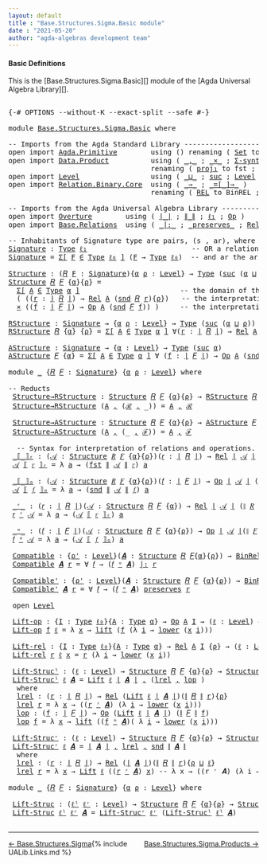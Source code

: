 ```yaml
---
layout: default
title : "Base.Structures.Sigma.Basic module"
date : "2021-05-20"
author: "agda-algebras development team"
---
```


#### <a id="basic-definitions">Basic Definitions</a>

This is the [Base.Structures.Sigma.Basic][] module of the [Agda Universal Algebra Library][].

<pre class="Agda">

<a id="295" class="Symbol">{-#</a> <a id="299" class="Keyword">OPTIONS</a> <a id="307" class="Pragma">--without-K</a> <a id="319" class="Pragma">--exact-split</a> <a id="333" class="Pragma">--safe</a> <a id="340" class="Symbol">#-}</a>

<a id="345" class="Keyword">module</a> <a id="352" href="Base.Structures.Sigma.Basic.html" class="Module">Base.Structures.Sigma.Basic</a> <a id="380" class="Keyword">where</a>

<a id="387" class="Comment">-- Imports from the Agda Standard Library ------------------------------------------------</a>
<a id="478" class="Keyword">open</a> <a id="483" class="Keyword">import</a> <a id="490" href="Agda.Primitive.html" class="Module">Agda.Primitive</a>        <a id="512" class="Keyword">using</a> <a id="518" class="Symbol">()</a> <a id="521" class="Keyword">renaming</a> <a id="530" class="Symbol">(</a> <a id="532" href="Agda.Primitive.html#326" class="Primitive">Set</a> <a id="536" class="Symbol">to</a> <a id="539" class="Primitive">Type</a> <a id="544" class="Symbol">;</a> <a id="546" href="Agda.Primitive.html#764" class="Primitive">lzero</a> <a id="552" class="Symbol">to</a> <a id="555" class="Primitive">ℓ₀</a> <a id="558" class="Symbol">)</a>
<a id="560" class="Keyword">open</a> <a id="565" class="Keyword">import</a> <a id="572" href="Data.Product.html" class="Module">Data.Product</a>          <a id="594" class="Keyword">using</a> <a id="600" class="Symbol">(</a> <a id="602" href="Agda.Builtin.Sigma.html#236" class="InductiveConstructor Operator">_,_</a> <a id="606" class="Symbol">;</a> <a id="608" href="Data.Product.html#1167" class="Function Operator">_×_</a> <a id="612" class="Symbol">;</a> <a id="614" href="Data.Product.html#916" class="Function">Σ-syntax</a> <a id="623" class="Symbol">)</a>
                                  <a id="659" class="Keyword">renaming</a> <a id="668" class="Symbol">(</a> <a id="670" href="Agda.Builtin.Sigma.html#252" class="Field">proj₁</a> <a id="676" class="Symbol">to</a> <a id="679" class="Field">fst</a> <a id="683" class="Symbol">;</a> <a id="685" href="Agda.Builtin.Sigma.html#264" class="Field">proj₂</a> <a id="691" class="Symbol">to</a> <a id="694" class="Field">snd</a> <a id="698" class="Symbol">)</a>
<a id="700" class="Keyword">open</a> <a id="705" class="Keyword">import</a> <a id="712" href="Level.html" class="Module">Level</a>                 <a id="734" class="Keyword">using</a> <a id="740" class="Symbol">(</a> <a id="742" href="Agda.Primitive.html#810" class="Primitive Operator">_⊔_</a> <a id="746" class="Symbol">;</a> <a id="748" href="Agda.Primitive.html#780" class="Primitive">suc</a> <a id="752" class="Symbol">;</a> <a id="754" href="Agda.Primitive.html#597" class="Postulate">Level</a> <a id="760" class="Symbol">)</a>
<a id="762" class="Keyword">open</a> <a id="767" class="Keyword">import</a> <a id="774" href="Relation.Binary.Core.html" class="Module">Relation.Binary.Core</a>  <a id="796" class="Keyword">using</a> <a id="802" class="Symbol">(</a> <a id="804" href="Relation.Binary.Core.html#1254" class="Function Operator">_⇒_</a> <a id="808" class="Symbol">;</a> <a id="810" href="Relation.Binary.Core.html#1460" class="Function Operator">_=[_]⇒_</a> <a id="818" class="Symbol">)</a>
                                  <a id="854" class="Keyword">renaming</a> <a id="863" class="Symbol">(</a> <a id="865" href="Relation.Binary.Core.html#766" class="Function">REL</a> <a id="869" class="Symbol">to</a> <a id="872" class="Function">BinREL</a> <a id="879" class="Symbol">;</a> <a id="881" href="Relation.Binary.Core.html#882" class="Function">Rel</a> <a id="885" class="Symbol">to</a> <a id="888" class="Function">BinRel</a> <a id="895" class="Symbol">)</a>

<a id="898" class="Comment">-- Imports from the Agda Universal Algebra Library ---------------------------------------------</a>
<a id="995" class="Keyword">open</a> <a id="1000" class="Keyword">import</a> <a id="1007" href="Overture.html" class="Module">Overture</a>        <a id="1023" class="Keyword">using</a> <a id="1029" class="Symbol">(</a> <a id="1031" href="Overture.Basic.html#4326" class="Function Operator">∣_∣</a> <a id="1035" class="Symbol">;</a> <a id="1037" href="Overture.Basic.html#4364" class="Function Operator">∥_∥</a> <a id="1041" class="Symbol">;</a> <a id="1043" href="Overture.Basic.html#3670" class="Function">ℓ₁</a> <a id="1046" class="Symbol">;</a> <a id="1048" href="Overture.Operations.html#1353" class="Function">Op</a> <a id="1051" class="Symbol">)</a>
<a id="1053" class="Keyword">open</a> <a id="1058" class="Keyword">import</a> <a id="1065" href="Base.Relations.html" class="Module">Base.Relations</a>  <a id="1081" class="Keyword">using</a> <a id="1087" class="Symbol">(</a> <a id="1089" href="Base.Relations.Discrete.html#6212" class="Function Operator">_|:_</a> <a id="1094" class="Symbol">;</a> <a id="1096" href="Base.Relations.Discrete.html#6038" class="Function Operator">_preserves_</a> <a id="1108" class="Symbol">;</a> <a id="1110" href="Base.Relations.Continuous.html#4452" class="Function">Rel</a> <a id="1114" class="Symbol">)</a>

<a id="1117" class="Comment">-- Inhabitants of Signature type are pairs, (s , ar), where s is an operation symbol,</a>
<a id="Signature"></a><a id="1203" href="Base.Structures.Sigma.Basic.html#1203" class="Function">Signature</a> <a id="1213" class="Symbol">:</a> <a id="1215" href="Base.Structures.Sigma.Basic.html#539" class="Primitive">Type</a> <a id="1220" href="Overture.Basic.html#3670" class="Function">ℓ₁</a>                         <a id="1247" class="Comment">-- OR a relation symbol (new!),</a>
<a id="1279" href="Base.Structures.Sigma.Basic.html#1203" class="Function">Signature</a> <a id="1289" class="Symbol">=</a> <a id="1291" href="Data.Product.html#916" class="Function">Σ[</a> <a id="1294" href="Base.Structures.Sigma.Basic.html#1294" class="Bound">F</a> <a id="1296" href="Data.Product.html#916" class="Function">∈</a> <a id="1298" href="Base.Structures.Sigma.Basic.html#539" class="Primitive">Type</a> <a id="1303" href="Base.Structures.Sigma.Basic.html#555" class="Primitive">ℓ₀</a> <a id="1306" href="Data.Product.html#916" class="Function">]</a> <a id="1308" class="Symbol">(</a><a id="1309" href="Base.Structures.Sigma.Basic.html#1294" class="Bound">F</a> <a id="1311" class="Symbol">→</a> <a id="1313" href="Base.Structures.Sigma.Basic.html#539" class="Primitive">Type</a> <a id="1318" href="Base.Structures.Sigma.Basic.html#555" class="Primitive">ℓ₀</a><a id="1320" class="Symbol">)</a>  <a id="1323" class="Comment">-- and ar the arity of s.</a>

<a id="Structure"></a><a id="1350" href="Base.Structures.Sigma.Basic.html#1350" class="Function">Structure</a> <a id="1360" class="Symbol">:</a> <a id="1362" class="Symbol">(</a><a id="1363" href="Base.Structures.Sigma.Basic.html#1363" class="Bound">𝑅</a> <a id="1365" href="Base.Structures.Sigma.Basic.html#1365" class="Bound">F</a> <a id="1367" class="Symbol">:</a> <a id="1369" href="Base.Structures.Sigma.Basic.html#1203" class="Function">Signature</a><a id="1378" class="Symbol">){</a><a id="1380" href="Base.Structures.Sigma.Basic.html#1380" class="Bound">α</a> <a id="1382" href="Base.Structures.Sigma.Basic.html#1382" class="Bound">ρ</a> <a id="1384" class="Symbol">:</a> <a id="1386" href="Agda.Primitive.html#597" class="Postulate">Level</a><a id="1391" class="Symbol">}</a> <a id="1393" class="Symbol">→</a> <a id="1395" href="Base.Structures.Sigma.Basic.html#539" class="Primitive">Type</a> <a id="1400" class="Symbol">(</a><a id="1401" href="Agda.Primitive.html#780" class="Primitive">suc</a> <a id="1405" class="Symbol">(</a><a id="1406" href="Base.Structures.Sigma.Basic.html#1380" class="Bound">α</a> <a id="1408" href="Agda.Primitive.html#810" class="Primitive Operator">⊔</a> <a id="1410" href="Base.Structures.Sigma.Basic.html#1382" class="Bound">ρ</a><a id="1411" class="Symbol">))</a>
<a id="1414" href="Base.Structures.Sigma.Basic.html#1350" class="Function">Structure</a> <a id="1424" href="Base.Structures.Sigma.Basic.html#1424" class="Bound">𝑅</a> <a id="1426" href="Base.Structures.Sigma.Basic.html#1426" class="Bound">𝐹</a> <a id="1428" class="Symbol">{</a><a id="1429" href="Base.Structures.Sigma.Basic.html#1429" class="Bound">α</a><a id="1430" class="Symbol">}{</a><a id="1432" href="Base.Structures.Sigma.Basic.html#1432" class="Bound">ρ</a><a id="1433" class="Symbol">}</a> <a id="1435" class="Symbol">=</a>
  <a id="1439" href="Data.Product.html#916" class="Function">Σ[</a> <a id="1442" href="Base.Structures.Sigma.Basic.html#1442" class="Bound">A</a> <a id="1444" href="Data.Product.html#916" class="Function">∈</a> <a id="1446" href="Base.Structures.Sigma.Basic.html#539" class="Primitive">Type</a> <a id="1451" href="Base.Structures.Sigma.Basic.html#1429" class="Bound">α</a> <a id="1453" href="Data.Product.html#916" class="Function">]</a>                        <a id="1478" class="Comment">-- the domain of the structure is A</a>
  <a id="1516" class="Symbol">(</a> <a id="1518" class="Symbol">((</a><a id="1520" href="Base.Structures.Sigma.Basic.html#1520" class="Bound">r</a> <a id="1522" class="Symbol">:</a> <a id="1524" href="Overture.Basic.html#4326" class="Function Operator">∣</a> <a id="1526" href="Base.Structures.Sigma.Basic.html#1424" class="Bound">𝑅</a> <a id="1528" href="Overture.Basic.html#4326" class="Function Operator">∣</a><a id="1529" class="Symbol">)</a> <a id="1531" class="Symbol">→</a> <a id="1533" href="Base.Relations.Continuous.html#4452" class="Function">Rel</a> <a id="1537" href="Base.Structures.Sigma.Basic.html#1442" class="Bound">A</a> <a id="1539" class="Symbol">(</a><a id="1540" href="Base.Structures.Sigma.Basic.html#694" class="Field">snd</a> <a id="1544" href="Base.Structures.Sigma.Basic.html#1424" class="Bound">𝑅</a> <a id="1546" href="Base.Structures.Sigma.Basic.html#1520" class="Bound">r</a><a id="1547" class="Symbol">){</a><a id="1549" href="Base.Structures.Sigma.Basic.html#1432" class="Bound">ρ</a><a id="1550" class="Symbol">})</a>   <a id="1555" class="Comment">-- the interpretations of the relation symbols</a>
  <a id="1604" href="Data.Product.html#1167" class="Function Operator">×</a> <a id="1606" class="Symbol">((</a><a id="1608" href="Base.Structures.Sigma.Basic.html#1608" class="Bound">f</a> <a id="1610" class="Symbol">:</a> <a id="1612" href="Overture.Basic.html#4326" class="Function Operator">∣</a> <a id="1614" href="Base.Structures.Sigma.Basic.html#1426" class="Bound">𝐹</a> <a id="1616" href="Overture.Basic.html#4326" class="Function Operator">∣</a><a id="1617" class="Symbol">)</a> <a id="1619" class="Symbol">→</a> <a id="1621" href="Overture.Operations.html#1353" class="Function">Op</a> <a id="1624" href="Base.Structures.Sigma.Basic.html#1442" class="Bound">A</a> <a id="1626" class="Symbol">(</a><a id="1627" href="Base.Structures.Sigma.Basic.html#694" class="Field">snd</a> <a id="1631" href="Base.Structures.Sigma.Basic.html#1426" class="Bound">𝐹</a> <a id="1633" href="Base.Structures.Sigma.Basic.html#1608" class="Bound">f</a><a id="1634" class="Symbol">))</a> <a id="1637" class="Symbol">)</a>     <a id="1643" class="Comment">-- the interpretations of the operation symbols</a>

<a id="RStructure"></a><a id="1692" href="Base.Structures.Sigma.Basic.html#1692" class="Function">RStructure</a> <a id="1703" class="Symbol">:</a> <a id="1705" href="Base.Structures.Sigma.Basic.html#1203" class="Function">Signature</a> <a id="1715" class="Symbol">→</a> <a id="1717" class="Symbol">{</a><a id="1718" href="Base.Structures.Sigma.Basic.html#1718" class="Bound">α</a> <a id="1720" href="Base.Structures.Sigma.Basic.html#1720" class="Bound">ρ</a> <a id="1722" class="Symbol">:</a> <a id="1724" href="Agda.Primitive.html#597" class="Postulate">Level</a><a id="1729" class="Symbol">}</a> <a id="1731" class="Symbol">→</a> <a id="1733" href="Base.Structures.Sigma.Basic.html#539" class="Primitive">Type</a> <a id="1738" class="Symbol">(</a><a id="1739" href="Agda.Primitive.html#780" class="Primitive">suc</a> <a id="1743" class="Symbol">(</a><a id="1744" href="Base.Structures.Sigma.Basic.html#1718" class="Bound">α</a> <a id="1746" href="Agda.Primitive.html#810" class="Primitive Operator">⊔</a> <a id="1748" href="Base.Structures.Sigma.Basic.html#1720" class="Bound">ρ</a><a id="1749" class="Symbol">))</a>
<a id="1752" href="Base.Structures.Sigma.Basic.html#1692" class="Function">RStructure</a> <a id="1763" href="Base.Structures.Sigma.Basic.html#1763" class="Bound">𝑅</a> <a id="1765" class="Symbol">{</a><a id="1766" href="Base.Structures.Sigma.Basic.html#1766" class="Bound">α</a><a id="1767" class="Symbol">}</a> <a id="1769" class="Symbol">{</a><a id="1770" href="Base.Structures.Sigma.Basic.html#1770" class="Bound">ρ</a><a id="1771" class="Symbol">}</a> <a id="1773" class="Symbol">=</a> <a id="1775" href="Data.Product.html#916" class="Function">Σ[</a> <a id="1778" href="Base.Structures.Sigma.Basic.html#1778" class="Bound">A</a> <a id="1780" href="Data.Product.html#916" class="Function">∈</a> <a id="1782" href="Base.Structures.Sigma.Basic.html#539" class="Primitive">Type</a> <a id="1787" href="Base.Structures.Sigma.Basic.html#1766" class="Bound">α</a> <a id="1789" href="Data.Product.html#916" class="Function">]</a> <a id="1791" class="Symbol">∀(</a><a id="1793" href="Base.Structures.Sigma.Basic.html#1793" class="Bound">r</a> <a id="1795" class="Symbol">:</a> <a id="1797" href="Overture.Basic.html#4326" class="Function Operator">∣</a> <a id="1799" href="Base.Structures.Sigma.Basic.html#1763" class="Bound">𝑅</a> <a id="1801" href="Overture.Basic.html#4326" class="Function Operator">∣</a><a id="1802" class="Symbol">)</a> <a id="1804" class="Symbol">→</a> <a id="1806" href="Base.Relations.Continuous.html#4452" class="Function">Rel</a> <a id="1810" href="Base.Structures.Sigma.Basic.html#1778" class="Bound">A</a> <a id="1812" class="Symbol">(</a><a id="1813" href="Base.Structures.Sigma.Basic.html#694" class="Field">snd</a> <a id="1817" href="Base.Structures.Sigma.Basic.html#1763" class="Bound">𝑅</a> <a id="1819" href="Base.Structures.Sigma.Basic.html#1793" class="Bound">r</a><a id="1820" class="Symbol">)</a> <a id="1822" class="Symbol">{</a><a id="1823" href="Base.Structures.Sigma.Basic.html#1770" class="Bound">ρ</a><a id="1824" class="Symbol">}</a>

<a id="AStructure"></a><a id="1827" href="Base.Structures.Sigma.Basic.html#1827" class="Function">AStructure</a> <a id="1838" class="Symbol">:</a> <a id="1840" href="Base.Structures.Sigma.Basic.html#1203" class="Function">Signature</a> <a id="1850" class="Symbol">→</a> <a id="1852" class="Symbol">{</a><a id="1853" href="Base.Structures.Sigma.Basic.html#1853" class="Bound">α</a> <a id="1855" class="Symbol">:</a> <a id="1857" href="Agda.Primitive.html#597" class="Postulate">Level</a><a id="1862" class="Symbol">}</a> <a id="1864" class="Symbol">→</a> <a id="1866" href="Base.Structures.Sigma.Basic.html#539" class="Primitive">Type</a> <a id="1871" class="Symbol">(</a><a id="1872" href="Agda.Primitive.html#780" class="Primitive">suc</a> <a id="1876" href="Base.Structures.Sigma.Basic.html#1853" class="Bound">α</a><a id="1877" class="Symbol">)</a>
<a id="1879" href="Base.Structures.Sigma.Basic.html#1827" class="Function">AStructure</a> <a id="1890" href="Base.Structures.Sigma.Basic.html#1890" class="Bound">𝐹</a> <a id="1892" class="Symbol">{</a><a id="1893" href="Base.Structures.Sigma.Basic.html#1893" class="Bound">α</a><a id="1894" class="Symbol">}</a> <a id="1896" class="Symbol">=</a> <a id="1898" href="Data.Product.html#916" class="Function">Σ[</a> <a id="1901" href="Base.Structures.Sigma.Basic.html#1901" class="Bound">A</a> <a id="1903" href="Data.Product.html#916" class="Function">∈</a> <a id="1905" href="Base.Structures.Sigma.Basic.html#539" class="Primitive">Type</a> <a id="1910" href="Base.Structures.Sigma.Basic.html#1893" class="Bound">α</a> <a id="1912" href="Data.Product.html#916" class="Function">]</a> <a id="1914" class="Symbol">∀</a> <a id="1916" class="Symbol">(</a><a id="1917" href="Base.Structures.Sigma.Basic.html#1917" class="Bound">f</a> <a id="1919" class="Symbol">:</a> <a id="1921" href="Overture.Basic.html#4326" class="Function Operator">∣</a> <a id="1923" href="Base.Structures.Sigma.Basic.html#1890" class="Bound">𝐹</a> <a id="1925" href="Overture.Basic.html#4326" class="Function Operator">∣</a><a id="1926" class="Symbol">)</a> <a id="1928" class="Symbol">→</a> <a id="1930" href="Overture.Operations.html#1353" class="Function">Op</a> <a id="1933" href="Base.Structures.Sigma.Basic.html#1901" class="Bound">A</a> <a id="1935" class="Symbol">(</a><a id="1936" href="Base.Structures.Sigma.Basic.html#694" class="Field">snd</a> <a id="1940" href="Base.Structures.Sigma.Basic.html#1890" class="Bound">𝐹</a> <a id="1942" href="Base.Structures.Sigma.Basic.html#1917" class="Bound">f</a><a id="1943" class="Symbol">)</a>

<a id="1946" class="Keyword">module</a> <a id="1953" href="Base.Structures.Sigma.Basic.html#1953" class="Module">_</a> <a id="1955" class="Symbol">{</a><a id="1956" href="Base.Structures.Sigma.Basic.html#1956" class="Bound">𝑅</a> <a id="1958" href="Base.Structures.Sigma.Basic.html#1958" class="Bound">𝐹</a> <a id="1960" class="Symbol">:</a> <a id="1962" href="Base.Structures.Sigma.Basic.html#1203" class="Function">Signature</a><a id="1971" class="Symbol">}</a> <a id="1973" class="Symbol">{</a><a id="1974" href="Base.Structures.Sigma.Basic.html#1974" class="Bound">α</a> <a id="1976" href="Base.Structures.Sigma.Basic.html#1976" class="Bound">ρ</a> <a id="1978" class="Symbol">:</a> <a id="1980" href="Agda.Primitive.html#597" class="Postulate">Level</a><a id="1985" class="Symbol">}</a> <a id="1987" class="Keyword">where</a>

<a id="1994" class="Comment">-- Reducts</a>
 <a id="2006" href="Base.Structures.Sigma.Basic.html#2006" class="Function">Structure→RStructure</a> <a id="2027" class="Symbol">:</a> <a id="2029" href="Base.Structures.Sigma.Basic.html#1350" class="Function">Structure</a> <a id="2039" href="Base.Structures.Sigma.Basic.html#1956" class="Bound">𝑅</a> <a id="2041" href="Base.Structures.Sigma.Basic.html#1958" class="Bound">𝐹</a> <a id="2043" class="Symbol">{</a><a id="2044" href="Base.Structures.Sigma.Basic.html#1974" class="Bound">α</a><a id="2045" class="Symbol">}{</a><a id="2047" href="Base.Structures.Sigma.Basic.html#1976" class="Bound">ρ</a><a id="2048" class="Symbol">}</a> <a id="2050" class="Symbol">→</a> <a id="2052" href="Base.Structures.Sigma.Basic.html#1692" class="Function">RStructure</a> <a id="2063" href="Base.Structures.Sigma.Basic.html#1956" class="Bound">𝑅</a> <a id="2065" class="Symbol">{</a><a id="2066" href="Base.Structures.Sigma.Basic.html#1974" class="Bound">α</a><a id="2067" class="Symbol">}{</a><a id="2069" href="Base.Structures.Sigma.Basic.html#1976" class="Bound">ρ</a><a id="2070" class="Symbol">}</a>
 <a id="2073" href="Base.Structures.Sigma.Basic.html#2006" class="Function">Structure→RStructure</a> <a id="2094" class="Symbol">(</a><a id="2095" href="Base.Structures.Sigma.Basic.html#2095" class="Bound">A</a> <a id="2097" href="Agda.Builtin.Sigma.html#236" class="InductiveConstructor Operator">,</a> <a id="2099" class="Symbol">(</a><a id="2100" href="Base.Structures.Sigma.Basic.html#2100" class="Bound">ℛ</a> <a id="2102" href="Agda.Builtin.Sigma.html#236" class="InductiveConstructor Operator">,</a> <a id="2104" class="Symbol">_))</a> <a id="2108" class="Symbol">=</a> <a id="2110" href="Base.Structures.Sigma.Basic.html#2095" class="Bound">A</a> <a id="2112" href="Agda.Builtin.Sigma.html#236" class="InductiveConstructor Operator">,</a> <a id="2114" href="Base.Structures.Sigma.Basic.html#2100" class="Bound">ℛ</a>

 <a id="2118" href="Base.Structures.Sigma.Basic.html#2118" class="Function">Structure→AStructure</a> <a id="2139" class="Symbol">:</a> <a id="2141" href="Base.Structures.Sigma.Basic.html#1350" class="Function">Structure</a> <a id="2151" href="Base.Structures.Sigma.Basic.html#1956" class="Bound">𝑅</a> <a id="2153" href="Base.Structures.Sigma.Basic.html#1958" class="Bound">𝐹</a> <a id="2155" class="Symbol">{</a><a id="2156" href="Base.Structures.Sigma.Basic.html#1974" class="Bound">α</a><a id="2157" class="Symbol">}{</a><a id="2159" href="Base.Structures.Sigma.Basic.html#1976" class="Bound">ρ</a><a id="2160" class="Symbol">}</a> <a id="2162" class="Symbol">→</a> <a id="2164" href="Base.Structures.Sigma.Basic.html#1827" class="Function">AStructure</a> <a id="2175" href="Base.Structures.Sigma.Basic.html#1958" class="Bound">𝐹</a>
 <a id="2178" href="Base.Structures.Sigma.Basic.html#2118" class="Function">Structure→AStructure</a> <a id="2199" class="Symbol">(</a><a id="2200" href="Base.Structures.Sigma.Basic.html#2200" class="Bound">A</a> <a id="2202" href="Agda.Builtin.Sigma.html#236" class="InductiveConstructor Operator">,</a> <a id="2204" class="Symbol">(_</a> <a id="2207" href="Agda.Builtin.Sigma.html#236" class="InductiveConstructor Operator">,</a> <a id="2209" href="Base.Structures.Sigma.Basic.html#2209" class="Bound">ℱ</a><a id="2210" class="Symbol">))</a> <a id="2213" class="Symbol">=</a> <a id="2215" href="Base.Structures.Sigma.Basic.html#2200" class="Bound">A</a> <a id="2217" href="Agda.Builtin.Sigma.html#236" class="InductiveConstructor Operator">,</a> <a id="2219" href="Base.Structures.Sigma.Basic.html#2209" class="Bound">ℱ</a>

  <a id="2224" class="Comment">-- Syntax for interpretation of relations and operations.</a>
 <a id="2283" href="Base.Structures.Sigma.Basic.html#2283" class="Function Operator">_⟦_⟧ᵣ</a> <a id="2289" class="Symbol">:</a> <a id="2291" class="Symbol">(</a><a id="2292" href="Base.Structures.Sigma.Basic.html#2292" class="Bound">𝒜</a> <a id="2294" class="Symbol">:</a> <a id="2296" href="Base.Structures.Sigma.Basic.html#1350" class="Function">Structure</a> <a id="2306" href="Base.Structures.Sigma.Basic.html#1956" class="Bound">𝑅</a> <a id="2308" href="Base.Structures.Sigma.Basic.html#1958" class="Bound">𝐹</a> <a id="2310" class="Symbol">{</a><a id="2311" href="Base.Structures.Sigma.Basic.html#1974" class="Bound">α</a><a id="2312" class="Symbol">}{</a><a id="2314" href="Base.Structures.Sigma.Basic.html#1976" class="Bound">ρ</a><a id="2315" class="Symbol">})(</a><a id="2318" href="Base.Structures.Sigma.Basic.html#2318" class="Bound">𝑟</a> <a id="2320" class="Symbol">:</a> <a id="2322" href="Overture.Basic.html#4326" class="Function Operator">∣</a> <a id="2324" href="Base.Structures.Sigma.Basic.html#1956" class="Bound">𝑅</a> <a id="2326" href="Overture.Basic.html#4326" class="Function Operator">∣</a><a id="2327" class="Symbol">)</a> <a id="2329" class="Symbol">→</a> <a id="2331" href="Base.Relations.Continuous.html#4452" class="Function">Rel</a> <a id="2335" href="Overture.Basic.html#4326" class="Function Operator">∣</a> <a id="2337" href="Base.Structures.Sigma.Basic.html#2292" class="Bound">𝒜</a> <a id="2339" href="Overture.Basic.html#4326" class="Function Operator">∣</a> <a id="2341" class="Symbol">(</a><a id="2342" href="Overture.Basic.html#4364" class="Function Operator">∥</a> <a id="2344" href="Base.Structures.Sigma.Basic.html#1956" class="Bound">𝑅</a> <a id="2346" href="Overture.Basic.html#4364" class="Function Operator">∥</a> <a id="2348" href="Base.Structures.Sigma.Basic.html#2318" class="Bound">𝑟</a><a id="2349" class="Symbol">)</a> <a id="2351" class="Symbol">{</a><a id="2352" href="Base.Structures.Sigma.Basic.html#1976" class="Bound">ρ</a><a id="2353" class="Symbol">}</a>
 <a id="2356" href="Base.Structures.Sigma.Basic.html#2356" class="Bound">𝒜</a> <a id="2358" href="Base.Structures.Sigma.Basic.html#2283" class="Function Operator">⟦</a> <a id="2360" href="Base.Structures.Sigma.Basic.html#2360" class="Bound">𝑟</a> <a id="2362" href="Base.Structures.Sigma.Basic.html#2283" class="Function Operator">⟧ᵣ</a> <a id="2365" class="Symbol">=</a> <a id="2367" class="Symbol">λ</a> <a id="2369" href="Base.Structures.Sigma.Basic.html#2369" class="Bound">a</a> <a id="2371" class="Symbol">→</a> <a id="2373" class="Symbol">(</a><a id="2374" href="Base.Structures.Sigma.Basic.html#679" class="Field">fst</a> <a id="2378" href="Overture.Basic.html#4364" class="Function Operator">∥</a> <a id="2380" href="Base.Structures.Sigma.Basic.html#2356" class="Bound">𝒜</a> <a id="2382" href="Overture.Basic.html#4364" class="Function Operator">∥</a> <a id="2384" href="Base.Structures.Sigma.Basic.html#2360" class="Bound">𝑟</a><a id="2385" class="Symbol">)</a> <a id="2387" href="Base.Structures.Sigma.Basic.html#2369" class="Bound">a</a>

 <a id="2391" href="Base.Structures.Sigma.Basic.html#2391" class="Function Operator">_⟦_⟧ₒ</a> <a id="2397" class="Symbol">:</a> <a id="2399" class="Symbol">(</a><a id="2400" href="Base.Structures.Sigma.Basic.html#2400" class="Bound">𝒜</a> <a id="2402" class="Symbol">:</a> <a id="2404" href="Base.Structures.Sigma.Basic.html#1350" class="Function">Structure</a> <a id="2414" href="Base.Structures.Sigma.Basic.html#1956" class="Bound">𝑅</a> <a id="2416" href="Base.Structures.Sigma.Basic.html#1958" class="Bound">𝐹</a> <a id="2418" class="Symbol">{</a><a id="2419" href="Base.Structures.Sigma.Basic.html#1974" class="Bound">α</a><a id="2420" class="Symbol">}{</a><a id="2422" href="Base.Structures.Sigma.Basic.html#1976" class="Bound">ρ</a><a id="2423" class="Symbol">})(</a><a id="2426" href="Base.Structures.Sigma.Basic.html#2426" class="Bound">𝑓</a> <a id="2428" class="Symbol">:</a> <a id="2430" href="Overture.Basic.html#4326" class="Function Operator">∣</a> <a id="2432" href="Base.Structures.Sigma.Basic.html#1958" class="Bound">𝐹</a> <a id="2434" href="Overture.Basic.html#4326" class="Function Operator">∣</a><a id="2435" class="Symbol">)</a> <a id="2437" class="Symbol">→</a> <a id="2439" href="Overture.Operations.html#1353" class="Function">Op</a> <a id="2442" href="Overture.Basic.html#4326" class="Function Operator">∣</a> <a id="2444" href="Base.Structures.Sigma.Basic.html#2400" class="Bound">𝒜</a> <a id="2446" href="Overture.Basic.html#4326" class="Function Operator">∣</a> <a id="2448" class="Symbol">(</a><a id="2449" href="Overture.Basic.html#4364" class="Function Operator">∥</a> <a id="2451" href="Base.Structures.Sigma.Basic.html#1958" class="Bound">𝐹</a> <a id="2453" href="Overture.Basic.html#4364" class="Function Operator">∥</a> <a id="2455" href="Base.Structures.Sigma.Basic.html#2426" class="Bound">𝑓</a><a id="2456" class="Symbol">)</a>
 <a id="2459" href="Base.Structures.Sigma.Basic.html#2459" class="Bound">𝒜</a> <a id="2461" href="Base.Structures.Sigma.Basic.html#2391" class="Function Operator">⟦</a> <a id="2463" href="Base.Structures.Sigma.Basic.html#2463" class="Bound">𝑓</a> <a id="2465" href="Base.Structures.Sigma.Basic.html#2391" class="Function Operator">⟧ₒ</a> <a id="2468" class="Symbol">=</a> <a id="2470" class="Symbol">λ</a> <a id="2472" href="Base.Structures.Sigma.Basic.html#2472" class="Bound">a</a> <a id="2474" class="Symbol">→</a> <a id="2476" class="Symbol">(</a><a id="2477" href="Base.Structures.Sigma.Basic.html#694" class="Field">snd</a> <a id="2481" href="Overture.Basic.html#4364" class="Function Operator">∥</a> <a id="2483" href="Base.Structures.Sigma.Basic.html#2459" class="Bound">𝒜</a> <a id="2485" href="Overture.Basic.html#4364" class="Function Operator">∥</a> <a id="2487" href="Base.Structures.Sigma.Basic.html#2463" class="Bound">𝑓</a><a id="2488" class="Symbol">)</a> <a id="2490" href="Base.Structures.Sigma.Basic.html#2472" class="Bound">a</a>

 <a id="2494" href="Base.Structures.Sigma.Basic.html#2494" class="Function Operator">_ʳ_</a> <a id="2498" class="Symbol">:</a> <a id="2500" class="Symbol">(</a><a id="2501" href="Base.Structures.Sigma.Basic.html#2501" class="Bound">𝑟</a> <a id="2503" class="Symbol">:</a> <a id="2505" href="Overture.Basic.html#4326" class="Function Operator">∣</a> <a id="2507" href="Base.Structures.Sigma.Basic.html#1956" class="Bound">𝑅</a> <a id="2509" href="Overture.Basic.html#4326" class="Function Operator">∣</a><a id="2510" class="Symbol">)(</a><a id="2512" href="Base.Structures.Sigma.Basic.html#2512" class="Bound">𝒜</a> <a id="2514" class="Symbol">:</a> <a id="2516" href="Base.Structures.Sigma.Basic.html#1350" class="Function">Structure</a> <a id="2526" href="Base.Structures.Sigma.Basic.html#1956" class="Bound">𝑅</a> <a id="2528" href="Base.Structures.Sigma.Basic.html#1958" class="Bound">𝐹</a> <a id="2530" class="Symbol">{</a><a id="2531" href="Base.Structures.Sigma.Basic.html#1974" class="Bound">α</a><a id="2532" class="Symbol">})</a> <a id="2535" class="Symbol">→</a> <a id="2537" href="Base.Relations.Continuous.html#4452" class="Function">Rel</a> <a id="2541" href="Overture.Basic.html#4326" class="Function Operator">∣</a> <a id="2543" href="Base.Structures.Sigma.Basic.html#2512" class="Bound">𝒜</a> <a id="2545" href="Overture.Basic.html#4326" class="Function Operator">∣</a> <a id="2547" class="Symbol">(</a><a id="2548" href="Overture.Basic.html#4364" class="Function Operator">∥</a> <a id="2550" href="Base.Structures.Sigma.Basic.html#1956" class="Bound">𝑅</a> <a id="2552" href="Overture.Basic.html#4364" class="Function Operator">∥</a> <a id="2554" href="Base.Structures.Sigma.Basic.html#2501" class="Bound">𝑟</a><a id="2555" class="Symbol">){</a><a id="2557" href="Base.Structures.Sigma.Basic.html#1976" class="Bound">ρ</a><a id="2558" class="Symbol">}</a>
 <a id="2561" href="Base.Structures.Sigma.Basic.html#2561" class="Bound">𝑟</a> <a id="2563" href="Base.Structures.Sigma.Basic.html#2494" class="Function Operator">ʳ</a> <a id="2565" href="Base.Structures.Sigma.Basic.html#2565" class="Bound">𝒜</a> <a id="2567" class="Symbol">=</a> <a id="2569" class="Symbol">λ</a> <a id="2571" href="Base.Structures.Sigma.Basic.html#2571" class="Bound">a</a> <a id="2573" class="Symbol">→</a> <a id="2575" class="Symbol">(</a><a id="2576" href="Base.Structures.Sigma.Basic.html#2565" class="Bound">𝒜</a> <a id="2578" href="Base.Structures.Sigma.Basic.html#2283" class="Function Operator">⟦</a> <a id="2580" href="Base.Structures.Sigma.Basic.html#2561" class="Bound">𝑟</a> <a id="2582" href="Base.Structures.Sigma.Basic.html#2283" class="Function Operator">⟧ᵣ</a><a id="2584" class="Symbol">)</a> <a id="2586" href="Base.Structures.Sigma.Basic.html#2571" class="Bound">a</a>

 <a id="2590" href="Base.Structures.Sigma.Basic.html#2590" class="Function Operator">_ᵒ_</a> <a id="2594" class="Symbol">:</a> <a id="2596" class="Symbol">(</a><a id="2597" href="Base.Structures.Sigma.Basic.html#2597" class="Bound">𝑓</a> <a id="2599" class="Symbol">:</a> <a id="2601" href="Overture.Basic.html#4326" class="Function Operator">∣</a> <a id="2603" href="Base.Structures.Sigma.Basic.html#1958" class="Bound">𝐹</a> <a id="2605" href="Overture.Basic.html#4326" class="Function Operator">∣</a><a id="2606" class="Symbol">)(</a><a id="2608" href="Base.Structures.Sigma.Basic.html#2608" class="Bound">𝒜</a> <a id="2610" class="Symbol">:</a> <a id="2612" href="Base.Structures.Sigma.Basic.html#1350" class="Function">Structure</a> <a id="2622" href="Base.Structures.Sigma.Basic.html#1956" class="Bound">𝑅</a> <a id="2624" href="Base.Structures.Sigma.Basic.html#1958" class="Bound">𝐹</a> <a id="2626" class="Symbol">{</a><a id="2627" href="Base.Structures.Sigma.Basic.html#1974" class="Bound">α</a><a id="2628" class="Symbol">}{</a><a id="2630" href="Base.Structures.Sigma.Basic.html#1976" class="Bound">ρ</a><a id="2631" class="Symbol">})</a> <a id="2634" class="Symbol">→</a> <a id="2636" href="Overture.Operations.html#1353" class="Function">Op</a> <a id="2639" href="Overture.Basic.html#4326" class="Function Operator">∣</a> <a id="2641" href="Base.Structures.Sigma.Basic.html#2608" class="Bound">𝒜</a> <a id="2643" href="Overture.Basic.html#4326" class="Function Operator">∣</a><a id="2644" class="Symbol">(</a><a id="2645" href="Overture.Basic.html#4364" class="Function Operator">∥</a> <a id="2647" href="Base.Structures.Sigma.Basic.html#1958" class="Bound">𝐹</a> <a id="2649" href="Overture.Basic.html#4364" class="Function Operator">∥</a> <a id="2651" href="Base.Structures.Sigma.Basic.html#2597" class="Bound">𝑓</a><a id="2652" class="Symbol">)</a>
 <a id="2655" href="Base.Structures.Sigma.Basic.html#2655" class="Bound">𝑓</a> <a id="2657" href="Base.Structures.Sigma.Basic.html#2590" class="Function Operator">ᵒ</a> <a id="2659" href="Base.Structures.Sigma.Basic.html#2659" class="Bound">𝒜</a> <a id="2661" class="Symbol">=</a> <a id="2663" class="Symbol">λ</a> <a id="2665" href="Base.Structures.Sigma.Basic.html#2665" class="Bound">a</a> <a id="2667" class="Symbol">→</a> <a id="2669" class="Symbol">(</a><a id="2670" href="Base.Structures.Sigma.Basic.html#2659" class="Bound">𝒜</a> <a id="2672" href="Base.Structures.Sigma.Basic.html#2391" class="Function Operator">⟦</a> <a id="2674" href="Base.Structures.Sigma.Basic.html#2655" class="Bound">𝑓</a> <a id="2676" href="Base.Structures.Sigma.Basic.html#2391" class="Function Operator">⟧ₒ</a><a id="2678" class="Symbol">)</a> <a id="2680" href="Base.Structures.Sigma.Basic.html#2665" class="Bound">a</a>

 <a id="2684" href="Base.Structures.Sigma.Basic.html#2684" class="Function">Compatible</a> <a id="2695" class="Symbol">:</a> <a id="2697" class="Symbol">{</a><a id="2698" href="Base.Structures.Sigma.Basic.html#2698" class="Bound">ρ&#39;</a> <a id="2701" class="Symbol">:</a> <a id="2703" href="Agda.Primitive.html#597" class="Postulate">Level</a><a id="2708" class="Symbol">}(</a><a id="2710" href="Base.Structures.Sigma.Basic.html#2710" class="Bound">𝑨</a> <a id="2712" class="Symbol">:</a> <a id="2714" href="Base.Structures.Sigma.Basic.html#1350" class="Function">Structure</a> <a id="2724" href="Base.Structures.Sigma.Basic.html#1956" class="Bound">𝑅</a> <a id="2726" href="Base.Structures.Sigma.Basic.html#1958" class="Bound">𝐹</a><a id="2727" class="Symbol">{</a><a id="2728" href="Base.Structures.Sigma.Basic.html#1974" class="Bound">α</a><a id="2729" class="Symbol">}{</a><a id="2731" href="Base.Structures.Sigma.Basic.html#1976" class="Bound">ρ</a><a id="2732" class="Symbol">})</a> <a id="2735" class="Symbol">→</a> <a id="2737" href="Base.Structures.Sigma.Basic.html#888" class="Function">BinRel</a> <a id="2744" href="Overture.Basic.html#4326" class="Function Operator">∣</a> <a id="2746" href="Base.Structures.Sigma.Basic.html#2710" class="Bound">𝑨</a> <a id="2748" href="Overture.Basic.html#4326" class="Function Operator">∣</a> <a id="2750" href="Base.Structures.Sigma.Basic.html#2698" class="Bound">ρ&#39;</a>  <a id="2754" class="Symbol">→</a> <a id="2756" href="Base.Structures.Sigma.Basic.html#539" class="Primitive">Type</a> <a id="2761" class="Symbol">(</a><a id="2762" href="Base.Structures.Sigma.Basic.html#1974" class="Bound">α</a> <a id="2764" href="Agda.Primitive.html#810" class="Primitive Operator">⊔</a> <a id="2766" href="Base.Structures.Sigma.Basic.html#2698" class="Bound">ρ&#39;</a><a id="2768" class="Symbol">)</a>
 <a id="2771" href="Base.Structures.Sigma.Basic.html#2684" class="Function">Compatible</a> <a id="2782" href="Base.Structures.Sigma.Basic.html#2782" class="Bound">𝑨</a> <a id="2784" href="Base.Structures.Sigma.Basic.html#2784" class="Bound">r</a> <a id="2786" class="Symbol">=</a> <a id="2788" class="Symbol">∀</a> <a id="2790" href="Base.Structures.Sigma.Basic.html#2790" class="Bound">𝑓</a> <a id="2792" class="Symbol">→</a> <a id="2794" class="Symbol">(</a><a id="2795" href="Base.Structures.Sigma.Basic.html#2790" class="Bound">𝑓</a> <a id="2797" href="Base.Structures.Sigma.Basic.html#2590" class="Function Operator">ᵒ</a> <a id="2799" href="Base.Structures.Sigma.Basic.html#2782" class="Bound">𝑨</a><a id="2800" class="Symbol">)</a> <a id="2802" href="Base.Relations.Discrete.html#6212" class="Function Operator">|:</a> <a id="2805" href="Base.Structures.Sigma.Basic.html#2784" class="Bound">r</a>

 <a id="2809" href="Base.Structures.Sigma.Basic.html#2809" class="Function">Compatible&#39;</a> <a id="2821" class="Symbol">:</a> <a id="2823" class="Symbol">{</a><a id="2824" href="Base.Structures.Sigma.Basic.html#2824" class="Bound">ρ&#39;</a> <a id="2827" class="Symbol">:</a> <a id="2829" href="Agda.Primitive.html#597" class="Postulate">Level</a><a id="2834" class="Symbol">}(</a><a id="2836" href="Base.Structures.Sigma.Basic.html#2836" class="Bound">𝑨</a> <a id="2838" class="Symbol">:</a> <a id="2840" href="Base.Structures.Sigma.Basic.html#1350" class="Function">Structure</a> <a id="2850" href="Base.Structures.Sigma.Basic.html#1956" class="Bound">𝑅</a> <a id="2852" href="Base.Structures.Sigma.Basic.html#1958" class="Bound">𝐹</a> <a id="2854" class="Symbol">{</a><a id="2855" href="Base.Structures.Sigma.Basic.html#1974" class="Bound">α</a><a id="2856" class="Symbol">}{</a><a id="2858" href="Base.Structures.Sigma.Basic.html#1976" class="Bound">ρ</a><a id="2859" class="Symbol">})</a> <a id="2862" class="Symbol">→</a> <a id="2864" href="Base.Structures.Sigma.Basic.html#888" class="Function">BinRel</a> <a id="2871" href="Overture.Basic.html#4326" class="Function Operator">∣</a> <a id="2873" href="Base.Structures.Sigma.Basic.html#2836" class="Bound">𝑨</a> <a id="2875" href="Overture.Basic.html#4326" class="Function Operator">∣</a> <a id="2877" href="Base.Structures.Sigma.Basic.html#2824" class="Bound">ρ&#39;</a>  <a id="2881" class="Symbol">→</a> <a id="2883" href="Base.Structures.Sigma.Basic.html#539" class="Primitive">Type</a> <a id="2888" class="Symbol">(</a><a id="2889" href="Base.Structures.Sigma.Basic.html#1974" class="Bound">α</a> <a id="2891" href="Agda.Primitive.html#810" class="Primitive Operator">⊔</a> <a id="2893" href="Base.Structures.Sigma.Basic.html#2824" class="Bound">ρ&#39;</a><a id="2895" class="Symbol">)</a>
 <a id="2898" href="Base.Structures.Sigma.Basic.html#2809" class="Function">Compatible&#39;</a> <a id="2910" href="Base.Structures.Sigma.Basic.html#2910" class="Bound">𝑨</a> <a id="2912" href="Base.Structures.Sigma.Basic.html#2912" class="Bound">r</a> <a id="2914" class="Symbol">=</a> <a id="2916" class="Symbol">∀</a> <a id="2918" href="Base.Structures.Sigma.Basic.html#2918" class="Bound">𝑓</a> <a id="2920" class="Symbol">→</a> <a id="2922" class="Symbol">(</a><a id="2923" href="Base.Structures.Sigma.Basic.html#2918" class="Bound">𝑓</a> <a id="2925" href="Base.Structures.Sigma.Basic.html#2590" class="Function Operator">ᵒ</a> <a id="2927" href="Base.Structures.Sigma.Basic.html#2910" class="Bound">𝑨</a><a id="2928" class="Symbol">)</a> <a id="2930" href="Base.Relations.Discrete.html#6038" class="Function Operator">preserves</a> <a id="2940" href="Base.Structures.Sigma.Basic.html#2912" class="Bound">r</a>

 <a id="2944" class="Keyword">open</a> <a id="2949" href="Level.html" class="Module">Level</a>

 <a id="2957" href="Base.Structures.Sigma.Basic.html#2957" class="Function">Lift-op</a> <a id="2965" class="Symbol">:</a> <a id="2967" class="Symbol">{</a><a id="2968" href="Base.Structures.Sigma.Basic.html#2968" class="Bound">I</a> <a id="2970" class="Symbol">:</a> <a id="2972" href="Base.Structures.Sigma.Basic.html#539" class="Primitive">Type</a> <a id="2977" href="Base.Structures.Sigma.Basic.html#555" class="Primitive">ℓ₀</a><a id="2979" class="Symbol">}{</a><a id="2981" href="Base.Structures.Sigma.Basic.html#2981" class="Bound">A</a> <a id="2983" class="Symbol">:</a> <a id="2985" href="Base.Structures.Sigma.Basic.html#539" class="Primitive">Type</a> <a id="2990" href="Base.Structures.Sigma.Basic.html#1974" class="Bound">α</a><a id="2991" class="Symbol">}</a> <a id="2993" class="Symbol">→</a> <a id="2995" href="Overture.Operations.html#1353" class="Function">Op</a> <a id="2998" href="Base.Structures.Sigma.Basic.html#2981" class="Bound">A</a> <a id="3000" href="Base.Structures.Sigma.Basic.html#2968" class="Bound">I</a> <a id="3002" class="Symbol">→</a> <a id="3004" class="Symbol">(</a><a id="3005" href="Base.Structures.Sigma.Basic.html#3005" class="Bound">ℓ</a> <a id="3007" class="Symbol">:</a> <a id="3009" href="Agda.Primitive.html#597" class="Postulate">Level</a><a id="3014" class="Symbol">)</a> <a id="3016" class="Symbol">→</a> <a id="3018" href="Overture.Operations.html#1353" class="Function">Op</a> <a id="3021" class="Symbol">(</a><a id="3022" href="Level.html#400" class="Record">Lift</a> <a id="3027" href="Base.Structures.Sigma.Basic.html#3005" class="Bound">ℓ</a> <a id="3029" href="Base.Structures.Sigma.Basic.html#2981" class="Bound">A</a><a id="3030" class="Symbol">)</a> <a id="3032" href="Base.Structures.Sigma.Basic.html#2968" class="Bound">I</a>
 <a id="3035" href="Base.Structures.Sigma.Basic.html#2957" class="Function">Lift-op</a> <a id="3043" href="Base.Structures.Sigma.Basic.html#3043" class="Bound">f</a> <a id="3045" href="Base.Structures.Sigma.Basic.html#3045" class="Bound">ℓ</a> <a id="3047" class="Symbol">=</a> <a id="3049" class="Symbol">λ</a> <a id="3051" href="Base.Structures.Sigma.Basic.html#3051" class="Bound">x</a> <a id="3053" class="Symbol">→</a> <a id="3055" href="Level.html#457" class="InductiveConstructor">lift</a> <a id="3060" class="Symbol">(</a><a id="3061" href="Base.Structures.Sigma.Basic.html#3043" class="Bound">f</a> <a id="3063" class="Symbol">(λ</a> <a id="3066" href="Base.Structures.Sigma.Basic.html#3066" class="Bound">i</a> <a id="3068" class="Symbol">→</a> <a id="3070" href="Level.html#470" class="Field">lower</a> <a id="3076" class="Symbol">(</a><a id="3077" href="Base.Structures.Sigma.Basic.html#3051" class="Bound">x</a> <a id="3079" href="Base.Structures.Sigma.Basic.html#3066" class="Bound">i</a><a id="3080" class="Symbol">)))</a>

 <a id="3086" href="Base.Structures.Sigma.Basic.html#3086" class="Function">Lift-rel</a> <a id="3095" class="Symbol">:</a> <a id="3097" class="Symbol">{</a><a id="3098" href="Base.Structures.Sigma.Basic.html#3098" class="Bound">I</a> <a id="3100" class="Symbol">:</a> <a id="3102" href="Base.Structures.Sigma.Basic.html#539" class="Primitive">Type</a> <a id="3107" href="Base.Structures.Sigma.Basic.html#555" class="Primitive">ℓ₀</a><a id="3109" class="Symbol">}{</a><a id="3111" href="Base.Structures.Sigma.Basic.html#3111" class="Bound">A</a> <a id="3113" class="Symbol">:</a> <a id="3115" href="Base.Structures.Sigma.Basic.html#539" class="Primitive">Type</a> <a id="3120" href="Base.Structures.Sigma.Basic.html#1974" class="Bound">α</a><a id="3121" class="Symbol">}</a> <a id="3123" class="Symbol">→</a> <a id="3125" href="Base.Relations.Continuous.html#4452" class="Function">Rel</a> <a id="3129" href="Base.Structures.Sigma.Basic.html#3111" class="Bound">A</a> <a id="3131" href="Base.Structures.Sigma.Basic.html#3098" class="Bound">I</a> <a id="3133" class="Symbol">{</a><a id="3134" href="Base.Structures.Sigma.Basic.html#1976" class="Bound">ρ</a><a id="3135" class="Symbol">}</a> <a id="3137" class="Symbol">→</a> <a id="3139" class="Symbol">(</a><a id="3140" href="Base.Structures.Sigma.Basic.html#3140" class="Bound">ℓ</a> <a id="3142" class="Symbol">:</a> <a id="3144" href="Agda.Primitive.html#597" class="Postulate">Level</a><a id="3149" class="Symbol">)</a> <a id="3151" class="Symbol">→</a> <a id="3153" href="Base.Relations.Continuous.html#4452" class="Function">Rel</a> <a id="3157" class="Symbol">(</a><a id="3158" href="Level.html#400" class="Record">Lift</a> <a id="3163" href="Base.Structures.Sigma.Basic.html#3140" class="Bound">ℓ</a> <a id="3165" href="Base.Structures.Sigma.Basic.html#3111" class="Bound">A</a><a id="3166" class="Symbol">)</a> <a id="3168" href="Base.Structures.Sigma.Basic.html#3098" class="Bound">I</a><a id="3169" class="Symbol">{</a><a id="3170" href="Base.Structures.Sigma.Basic.html#1976" class="Bound">ρ</a><a id="3171" class="Symbol">}</a>
 <a id="3174" href="Base.Structures.Sigma.Basic.html#3086" class="Function">Lift-rel</a> <a id="3183" href="Base.Structures.Sigma.Basic.html#3183" class="Bound">r</a> <a id="3185" href="Base.Structures.Sigma.Basic.html#3185" class="Bound">ℓ</a> <a id="3187" href="Base.Structures.Sigma.Basic.html#3187" class="Bound">x</a> <a id="3189" class="Symbol">=</a> <a id="3191" href="Base.Structures.Sigma.Basic.html#3183" class="Bound">r</a> <a id="3193" class="Symbol">(λ</a> <a id="3196" href="Base.Structures.Sigma.Basic.html#3196" class="Bound">i</a> <a id="3198" class="Symbol">→</a> <a id="3200" href="Level.html#470" class="Field">lower</a> <a id="3206" class="Symbol">(</a><a id="3207" href="Base.Structures.Sigma.Basic.html#3187" class="Bound">x</a> <a id="3209" href="Base.Structures.Sigma.Basic.html#3196" class="Bound">i</a><a id="3210" class="Symbol">))</a>

 <a id="3215" href="Base.Structures.Sigma.Basic.html#3215" class="Function">Lift-Strucˡ</a> <a id="3227" class="Symbol">:</a> <a id="3229" class="Symbol">(</a><a id="3230" href="Base.Structures.Sigma.Basic.html#3230" class="Bound">ℓ</a> <a id="3232" class="Symbol">:</a> <a id="3234" href="Agda.Primitive.html#597" class="Postulate">Level</a><a id="3239" class="Symbol">)</a> <a id="3241" class="Symbol">→</a> <a id="3243" href="Base.Structures.Sigma.Basic.html#1350" class="Function">Structure</a> <a id="3253" href="Base.Structures.Sigma.Basic.html#1956" class="Bound">𝑅</a> <a id="3255" href="Base.Structures.Sigma.Basic.html#1958" class="Bound">𝐹</a> <a id="3257" class="Symbol">{</a><a id="3258" href="Base.Structures.Sigma.Basic.html#1974" class="Bound">α</a><a id="3259" class="Symbol">}{</a><a id="3261" href="Base.Structures.Sigma.Basic.html#1976" class="Bound">ρ</a><a id="3262" class="Symbol">}</a> <a id="3264" class="Symbol">→</a> <a id="3266" href="Base.Structures.Sigma.Basic.html#1350" class="Function">Structure</a> <a id="3276" href="Base.Structures.Sigma.Basic.html#1956" class="Bound">𝑅</a> <a id="3278" href="Base.Structures.Sigma.Basic.html#1958" class="Bound">𝐹</a> <a id="3280" class="Symbol">{</a><a id="3281" class="Argument">α</a> <a id="3283" class="Symbol">=</a> <a id="3285" class="Symbol">(</a><a id="3286" href="Base.Structures.Sigma.Basic.html#1974" class="Bound">α</a> <a id="3288" href="Agda.Primitive.html#810" class="Primitive Operator">⊔</a> <a id="3290" href="Base.Structures.Sigma.Basic.html#3230" class="Bound">ℓ</a><a id="3291" class="Symbol">)}{</a><a id="3294" href="Base.Structures.Sigma.Basic.html#1976" class="Bound">ρ</a><a id="3295" class="Symbol">}</a>
 <a id="3298" href="Base.Structures.Sigma.Basic.html#3215" class="Function">Lift-Strucˡ</a> <a id="3310" href="Base.Structures.Sigma.Basic.html#3310" class="Bound">ℓ</a> <a id="3312" href="Base.Structures.Sigma.Basic.html#3312" class="Bound">𝑨</a> <a id="3314" class="Symbol">=</a> <a id="3316" href="Level.html#400" class="Record">Lift</a> <a id="3321" href="Base.Structures.Sigma.Basic.html#3310" class="Bound">ℓ</a> <a id="3323" href="Overture.Basic.html#4326" class="Function Operator">∣</a> <a id="3325" href="Base.Structures.Sigma.Basic.html#3312" class="Bound">𝑨</a> <a id="3327" href="Overture.Basic.html#4326" class="Function Operator">∣</a> <a id="3329" href="Agda.Builtin.Sigma.html#236" class="InductiveConstructor Operator">,</a> <a id="3331" class="Symbol">(</a><a id="3332" href="Base.Structures.Sigma.Basic.html#3355" class="Function">lrel</a> <a id="3337" href="Agda.Builtin.Sigma.html#236" class="InductiveConstructor Operator">,</a> <a id="3339" href="Base.Structures.Sigma.Basic.html#3456" class="Function">lop</a> <a id="3343" class="Symbol">)</a>
  <a id="3347" class="Keyword">where</a>
  <a id="3355" href="Base.Structures.Sigma.Basic.html#3355" class="Function">lrel</a> <a id="3360" class="Symbol">:</a> <a id="3362" class="Symbol">(</a><a id="3363" href="Base.Structures.Sigma.Basic.html#3363" class="Bound">r</a> <a id="3365" class="Symbol">:</a> <a id="3367" href="Overture.Basic.html#4326" class="Function Operator">∣</a> <a id="3369" href="Base.Structures.Sigma.Basic.html#1956" class="Bound">𝑅</a> <a id="3371" href="Overture.Basic.html#4326" class="Function Operator">∣</a><a id="3372" class="Symbol">)</a> <a id="3374" class="Symbol">→</a> <a id="3376" href="Base.Relations.Continuous.html#4452" class="Function">Rel</a> <a id="3380" class="Symbol">(</a><a id="3381" href="Level.html#400" class="Record">Lift</a> <a id="3386" href="Base.Structures.Sigma.Basic.html#3310" class="Bound">ℓ</a> <a id="3388" href="Overture.Basic.html#4326" class="Function Operator">∣</a> <a id="3390" href="Base.Structures.Sigma.Basic.html#3312" class="Bound">𝑨</a> <a id="3392" href="Overture.Basic.html#4326" class="Function Operator">∣</a><a id="3393" class="Symbol">)(</a><a id="3395" href="Overture.Basic.html#4364" class="Function Operator">∥</a> <a id="3397" href="Base.Structures.Sigma.Basic.html#1956" class="Bound">𝑅</a> <a id="3399" href="Overture.Basic.html#4364" class="Function Operator">∥</a> <a id="3401" href="Base.Structures.Sigma.Basic.html#3363" class="Bound">r</a><a id="3402" class="Symbol">){</a><a id="3404" href="Base.Structures.Sigma.Basic.html#1976" class="Bound">ρ</a><a id="3405" class="Symbol">}</a>
  <a id="3409" href="Base.Structures.Sigma.Basic.html#3355" class="Function">lrel</a> <a id="3414" href="Base.Structures.Sigma.Basic.html#3414" class="Bound">r</a> <a id="3416" class="Symbol">=</a> <a id="3418" class="Symbol">λ</a> <a id="3420" href="Base.Structures.Sigma.Basic.html#3420" class="Bound">x</a> <a id="3422" class="Symbol">→</a> <a id="3424" class="Symbol">((</a><a id="3426" href="Base.Structures.Sigma.Basic.html#3414" class="Bound">r</a> <a id="3428" href="Base.Structures.Sigma.Basic.html#2494" class="Function Operator">ʳ</a> <a id="3430" href="Base.Structures.Sigma.Basic.html#3312" class="Bound">𝑨</a><a id="3431" class="Symbol">)</a> <a id="3433" class="Symbol">(λ</a> <a id="3436" href="Base.Structures.Sigma.Basic.html#3436" class="Bound">i</a> <a id="3438" class="Symbol">→</a> <a id="3440" href="Level.html#470" class="Field">lower</a> <a id="3446" class="Symbol">(</a><a id="3447" href="Base.Structures.Sigma.Basic.html#3420" class="Bound">x</a> <a id="3449" href="Base.Structures.Sigma.Basic.html#3436" class="Bound">i</a><a id="3450" class="Symbol">)))</a>
  <a id="3456" href="Base.Structures.Sigma.Basic.html#3456" class="Function">lop</a> <a id="3460" class="Symbol">:</a> <a id="3462" class="Symbol">(</a><a id="3463" href="Base.Structures.Sigma.Basic.html#3463" class="Bound">f</a> <a id="3465" class="Symbol">:</a> <a id="3467" href="Overture.Basic.html#4326" class="Function Operator">∣</a> <a id="3469" href="Base.Structures.Sigma.Basic.html#1958" class="Bound">𝐹</a> <a id="3471" href="Overture.Basic.html#4326" class="Function Operator">∣</a><a id="3472" class="Symbol">)</a> <a id="3474" class="Symbol">→</a> <a id="3476" href="Overture.Operations.html#1353" class="Function">Op</a> <a id="3479" class="Symbol">(</a><a id="3480" href="Level.html#400" class="Record">Lift</a> <a id="3485" href="Base.Structures.Sigma.Basic.html#3310" class="Bound">ℓ</a> <a id="3487" href="Overture.Basic.html#4326" class="Function Operator">∣</a> <a id="3489" href="Base.Structures.Sigma.Basic.html#3312" class="Bound">𝑨</a> <a id="3491" href="Overture.Basic.html#4326" class="Function Operator">∣</a><a id="3492" class="Symbol">)</a> <a id="3494" class="Symbol">(</a><a id="3495" href="Overture.Basic.html#4364" class="Function Operator">∥</a> <a id="3497" href="Base.Structures.Sigma.Basic.html#1958" class="Bound">𝐹</a> <a id="3499" href="Overture.Basic.html#4364" class="Function Operator">∥</a> <a id="3501" href="Base.Structures.Sigma.Basic.html#3463" class="Bound">f</a><a id="3502" class="Symbol">)</a>
  <a id="3506" href="Base.Structures.Sigma.Basic.html#3456" class="Function">lop</a> <a id="3510" href="Base.Structures.Sigma.Basic.html#3510" class="Bound">f</a> <a id="3512" class="Symbol">=</a> <a id="3514" class="Symbol">λ</a> <a id="3516" href="Base.Structures.Sigma.Basic.html#3516" class="Bound">x</a> <a id="3518" class="Symbol">→</a> <a id="3520" href="Level.html#457" class="InductiveConstructor">lift</a> <a id="3525" class="Symbol">((</a><a id="3527" href="Base.Structures.Sigma.Basic.html#3510" class="Bound">f</a> <a id="3529" href="Base.Structures.Sigma.Basic.html#2590" class="Function Operator">ᵒ</a> <a id="3531" href="Base.Structures.Sigma.Basic.html#3312" class="Bound">𝑨</a><a id="3532" class="Symbol">)(</a> <a id="3535" class="Symbol">λ</a> <a id="3537" href="Base.Structures.Sigma.Basic.html#3537" class="Bound">i</a> <a id="3539" class="Symbol">→</a> <a id="3541" href="Level.html#470" class="Field">lower</a> <a id="3547" class="Symbol">(</a><a id="3548" href="Base.Structures.Sigma.Basic.html#3516" class="Bound">x</a> <a id="3550" href="Base.Structures.Sigma.Basic.html#3537" class="Bound">i</a><a id="3551" class="Symbol">)))</a>

 <a id="3557" href="Base.Structures.Sigma.Basic.html#3557" class="Function">Lift-Strucʳ</a> <a id="3569" class="Symbol">:</a> <a id="3571" class="Symbol">(</a><a id="3572" href="Base.Structures.Sigma.Basic.html#3572" class="Bound">ℓ</a> <a id="3574" class="Symbol">:</a> <a id="3576" href="Agda.Primitive.html#597" class="Postulate">Level</a><a id="3581" class="Symbol">)</a> <a id="3583" class="Symbol">→</a> <a id="3585" href="Base.Structures.Sigma.Basic.html#1350" class="Function">Structure</a> <a id="3595" href="Base.Structures.Sigma.Basic.html#1956" class="Bound">𝑅</a> <a id="3597" href="Base.Structures.Sigma.Basic.html#1958" class="Bound">𝐹</a> <a id="3599" class="Symbol">{</a><a id="3600" href="Base.Structures.Sigma.Basic.html#1974" class="Bound">α</a><a id="3601" class="Symbol">}{</a><a id="3603" href="Base.Structures.Sigma.Basic.html#1976" class="Bound">ρ</a><a id="3604" class="Symbol">}</a> <a id="3606" class="Symbol">→</a> <a id="3608" href="Base.Structures.Sigma.Basic.html#1350" class="Function">Structure</a> <a id="3618" href="Base.Structures.Sigma.Basic.html#1956" class="Bound">𝑅</a> <a id="3620" href="Base.Structures.Sigma.Basic.html#1958" class="Bound">𝐹</a> <a id="3622" class="Symbol">{</a><a id="3623" href="Base.Structures.Sigma.Basic.html#1974" class="Bound">α</a><a id="3624" class="Symbol">}{</a><a id="3626" class="Argument">ρ</a> <a id="3628" class="Symbol">=</a> <a id="3630" class="Symbol">(</a><a id="3631" href="Base.Structures.Sigma.Basic.html#1976" class="Bound">ρ</a> <a id="3633" href="Agda.Primitive.html#810" class="Primitive Operator">⊔</a> <a id="3635" href="Base.Structures.Sigma.Basic.html#3572" class="Bound">ℓ</a><a id="3636" class="Symbol">)}</a>
 <a id="3640" href="Base.Structures.Sigma.Basic.html#3557" class="Function">Lift-Strucʳ</a> <a id="3652" href="Base.Structures.Sigma.Basic.html#3652" class="Bound">ℓ</a> <a id="3654" href="Base.Structures.Sigma.Basic.html#3654" class="Bound">𝑨</a> <a id="3656" class="Symbol">=</a> <a id="3658" href="Overture.Basic.html#4326" class="Function Operator">∣</a> <a id="3660" href="Base.Structures.Sigma.Basic.html#3654" class="Bound">𝑨</a> <a id="3662" href="Overture.Basic.html#4326" class="Function Operator">∣</a> <a id="3664" href="Agda.Builtin.Sigma.html#236" class="InductiveConstructor Operator">,</a> <a id="3666" href="Base.Structures.Sigma.Basic.html#3693" class="Function">lrel</a> <a id="3671" href="Agda.Builtin.Sigma.html#236" class="InductiveConstructor Operator">,</a> <a id="3673" href="Base.Structures.Sigma.Basic.html#694" class="Field">snd</a> <a id="3677" href="Overture.Basic.html#4364" class="Function Operator">∥</a> <a id="3679" href="Base.Structures.Sigma.Basic.html#3654" class="Bound">𝑨</a> <a id="3681" href="Overture.Basic.html#4364" class="Function Operator">∥</a>
  <a id="3685" class="Keyword">where</a>
  <a id="3693" href="Base.Structures.Sigma.Basic.html#3693" class="Function">lrel</a> <a id="3698" class="Symbol">:</a> <a id="3700" class="Symbol">(</a><a id="3701" href="Base.Structures.Sigma.Basic.html#3701" class="Bound">r</a> <a id="3703" class="Symbol">:</a> <a id="3705" href="Overture.Basic.html#4326" class="Function Operator">∣</a> <a id="3707" href="Base.Structures.Sigma.Basic.html#1956" class="Bound">𝑅</a> <a id="3709" href="Overture.Basic.html#4326" class="Function Operator">∣</a><a id="3710" class="Symbol">)</a> <a id="3712" class="Symbol">→</a> <a id="3714" href="Base.Relations.Continuous.html#4452" class="Function">Rel</a> <a id="3718" class="Symbol">(</a><a id="3719" href="Overture.Basic.html#4326" class="Function Operator">∣</a> <a id="3721" href="Base.Structures.Sigma.Basic.html#3654" class="Bound">𝑨</a> <a id="3723" href="Overture.Basic.html#4326" class="Function Operator">∣</a><a id="3724" class="Symbol">)(</a><a id="3726" href="Overture.Basic.html#4364" class="Function Operator">∥</a> <a id="3728" href="Base.Structures.Sigma.Basic.html#1956" class="Bound">𝑅</a> <a id="3730" href="Overture.Basic.html#4364" class="Function Operator">∥</a> <a id="3732" href="Base.Structures.Sigma.Basic.html#3701" class="Bound">r</a><a id="3733" class="Symbol">){</a><a id="3735" href="Base.Structures.Sigma.Basic.html#1976" class="Bound">ρ</a> <a id="3737" href="Agda.Primitive.html#810" class="Primitive Operator">⊔</a> <a id="3739" href="Base.Structures.Sigma.Basic.html#3652" class="Bound">ℓ</a><a id="3740" class="Symbol">}</a>
  <a id="3744" href="Base.Structures.Sigma.Basic.html#3693" class="Function">lrel</a> <a id="3749" href="Base.Structures.Sigma.Basic.html#3749" class="Bound">r</a> <a id="3751" class="Symbol">=</a> <a id="3753" class="Symbol">λ</a> <a id="3755" href="Base.Structures.Sigma.Basic.html#3755" class="Bound">x</a> <a id="3757" class="Symbol">→</a> <a id="3759" href="Level.html#400" class="Record">Lift</a> <a id="3764" href="Base.Structures.Sigma.Basic.html#3652" class="Bound">ℓ</a> <a id="3766" class="Symbol">((</a><a id="3768" href="Base.Structures.Sigma.Basic.html#3749" class="Bound">r</a> <a id="3770" href="Base.Structures.Sigma.Basic.html#2494" class="Function Operator">ʳ</a> <a id="3772" href="Base.Structures.Sigma.Basic.html#3654" class="Bound">𝑨</a><a id="3773" class="Symbol">)</a> <a id="3775" href="Base.Structures.Sigma.Basic.html#3755" class="Bound">x</a><a id="3776" class="Symbol">)</a> <a id="3778" class="Comment">-- λ x → ((r ʳ 𝑨) (λ i → lower (x i)))</a>

<a id="3818" class="Keyword">module</a> <a id="3825" href="Base.Structures.Sigma.Basic.html#3825" class="Module">_</a> <a id="3827" class="Symbol">{</a><a id="3828" href="Base.Structures.Sigma.Basic.html#3828" class="Bound">𝑅</a> <a id="3830" href="Base.Structures.Sigma.Basic.html#3830" class="Bound">𝐹</a> <a id="3832" class="Symbol">:</a> <a id="3834" href="Base.Structures.Sigma.Basic.html#1203" class="Function">Signature</a><a id="3843" class="Symbol">}</a> <a id="3845" class="Symbol">{</a><a id="3846" href="Base.Structures.Sigma.Basic.html#3846" class="Bound">α</a> <a id="3848" href="Base.Structures.Sigma.Basic.html#3848" class="Bound">ρ</a> <a id="3850" class="Symbol">:</a> <a id="3852" href="Agda.Primitive.html#597" class="Postulate">Level</a><a id="3857" class="Symbol">}</a> <a id="3859" class="Keyword">where</a>

 <a id="3867" href="Base.Structures.Sigma.Basic.html#3867" class="Function">Lift-Struc</a> <a id="3878" class="Symbol">:</a> <a id="3880" class="Symbol">(</a><a id="3881" href="Base.Structures.Sigma.Basic.html#3881" class="Bound">ℓˡ</a> <a id="3884" href="Base.Structures.Sigma.Basic.html#3884" class="Bound">ℓʳ</a> <a id="3887" class="Symbol">:</a> <a id="3889" href="Agda.Primitive.html#597" class="Postulate">Level</a><a id="3894" class="Symbol">)</a> <a id="3896" class="Symbol">→</a> <a id="3898" href="Base.Structures.Sigma.Basic.html#1350" class="Function">Structure</a> <a id="3908" href="Base.Structures.Sigma.Basic.html#3828" class="Bound">𝑅</a> <a id="3910" href="Base.Structures.Sigma.Basic.html#3830" class="Bound">𝐹</a> <a id="3912" class="Symbol">{</a><a id="3913" href="Base.Structures.Sigma.Basic.html#3846" class="Bound">α</a><a id="3914" class="Symbol">}{</a><a id="3916" href="Base.Structures.Sigma.Basic.html#3848" class="Bound">ρ</a><a id="3917" class="Symbol">}</a> <a id="3919" class="Symbol">→</a> <a id="3921" href="Base.Structures.Sigma.Basic.html#1350" class="Function">Structure</a> <a id="3931" href="Base.Structures.Sigma.Basic.html#3828" class="Bound">𝑅</a> <a id="3933" href="Base.Structures.Sigma.Basic.html#3830" class="Bound">𝐹</a> <a id="3935" class="Symbol">{</a><a id="3936" href="Base.Structures.Sigma.Basic.html#3846" class="Bound">α</a> <a id="3938" href="Agda.Primitive.html#810" class="Primitive Operator">⊔</a> <a id="3940" href="Base.Structures.Sigma.Basic.html#3881" class="Bound">ℓˡ</a><a id="3942" class="Symbol">}{</a><a id="3944" href="Base.Structures.Sigma.Basic.html#3848" class="Bound">ρ</a> <a id="3946" href="Agda.Primitive.html#810" class="Primitive Operator">⊔</a> <a id="3948" href="Base.Structures.Sigma.Basic.html#3884" class="Bound">ℓʳ</a><a id="3950" class="Symbol">}</a>
 <a id="3953" href="Base.Structures.Sigma.Basic.html#3867" class="Function">Lift-Struc</a> <a id="3964" href="Base.Structures.Sigma.Basic.html#3964" class="Bound">ℓˡ</a> <a id="3967" href="Base.Structures.Sigma.Basic.html#3967" class="Bound">ℓʳ</a> <a id="3970" href="Base.Structures.Sigma.Basic.html#3970" class="Bound">𝑨</a> <a id="3972" class="Symbol">=</a> <a id="3974" href="Base.Structures.Sigma.Basic.html#3557" class="Function">Lift-Strucʳ</a> <a id="3986" href="Base.Structures.Sigma.Basic.html#3967" class="Bound">ℓʳ</a> <a id="3989" class="Symbol">(</a><a id="3990" href="Base.Structures.Sigma.Basic.html#3215" class="Function">Lift-Strucˡ</a> <a id="4002" href="Base.Structures.Sigma.Basic.html#3964" class="Bound">ℓˡ</a> <a id="4005" href="Base.Structures.Sigma.Basic.html#3970" class="Bound">𝑨</a><a id="4006" class="Symbol">)</a>

</pre>

--------------------------------

<span style="float:left;">[← Base.Structures.Sigma](Base.Structures.Sigma.html)</span>
<span style="float:right;">[Base.Structures.Sigma.Products →](Base.Structures.Sigma.Products.html)</span>

{% include UALib.Links.md %}
